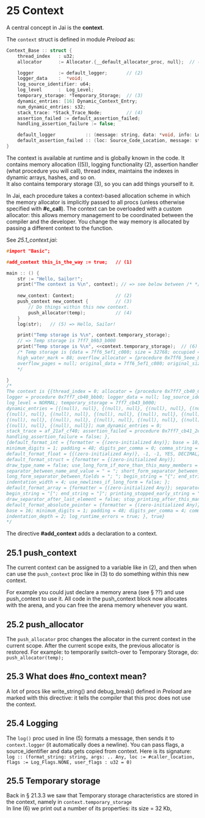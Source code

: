 # 25 Context

A central concept in Jai is the **context**.

The `context` struct is defined in module _Preload_ as:  
```c++
Context_Base :: struct {
    thread_index   : u32;
    allocator      := Allocator.{__default_allocator_proc, null};  // (1)

    logger         := default_logger;       // (2)
    logger_data    :  *void;
    log_source_identifier: u64;     
    log_level      :  Log_Level;    
    temporary_storage: *Temporary_Storage;  // (3)
    dynamic_entries: [16] Dynamic_Context_Entry;
    num_dynamic_entries: s32;
    stack_trace: *Stack_Trace_Node;         // (4)
    assertion_failed := default_assertion_failed;
    handling_assertion_failure := false;  

    default_logger           :: (message: string, data: *void, info: Log_Info) { runtime_support_default_logger :: (message: string, data: *void, info: Log_Info) #runtime_support; runtime_support_default_logger(message, data, info); }  
    default_assertion_failed :: (loc: Source_Code_Location, message: string) { runtime_support_assertion_failed :: (loc: Source_Code_Location, message: string) #runtime_support; runtime_support_assertion_failed(loc, message); }  default_allocator        :: Allocator.{__default_allocator_proc, null};  // (5)
}
```

The context is available at runtime and is globally known in the code. 
It contains memory allocation ((5)), logging functionality (2), assertion handler (what procedure you will call), thread index, maintains the indexes in dynamic arrays, hashes, and so on.   
It also contains temporary storage (3), so you can add things yourself to it.

In Jai, each procedure takes a context-based allocation scheme in which the memory allocator is implicitly passed to all procs (unless otherwise specified with **#c_call**). The context can be overloaded with a custom allocator: this allows memory management to be coordinated between the compiler and the developer.
You change the way memory is allocated by passing a different context to the function. 

See _25.1_context.jai_:
```c++
#import "Basic";

#add_context this_is_the_way := true;   // (1)

main :: () {
    str := "Hello, Sailor!";
    print("The context is %\n", context); // => see below between /* */
    
    new_context: Context;               // (2)
    push_context new_context {          // (3)
        // Do things within this new context.
        push_allocator(temp);           // (4)
    }
    log(str);   // (5) => Hello, Sailor!

    print("Temp storage is %\n", context.temporary_storage); 
    // => Temp storage is 7ff7_b9b3_b000
    print("Temp storage is %\n", <<context.temporary_storage);  // (6)
    /* Temp storage is {data = 7ff6_5ef1_c080; size = 32768; occupied = 88; 
    high_water_mark = 88; overflow_allocator = {procedure 0x7ff6_5eee_8a50, null}; 
    overflow_pages = null; original_data = 7ff6_5ef1_c080; original_size = 32768; }
    */    

}
/*
The context is {{thread_index = 0; allocator = {procedure 0x7ff7_cb40_6420, null}; 
logger = procedure 0x7ff7_cb40_bbb0; logger_data = null; log_source_identifier = 0; 
log_level = NORMAL; temporary_storage = 7ff7_cb43_b000; 
dynamic_entries = [{(null), null}, {(null), null}, {(null), null}, {(null), null}, 
{(null), null}, {(null), null}, {(null), null}, {(null), null}, {(null), null}, 
{(null), null}, {(null), null}, {(null), null}, {(null), null}, {(null), null}, 
{(null), null}, {(null), null}]; num_dynamic_entries = 0; 
stack_trace = af_21af_cf40; assertion_failed = procedure 0x7ff7_cb41_2ea0; 
handling_assertion_failure = false; }, 
{default_format_int = {formatter = {(zero-initialized Any)}; base = 10; 
minimum_digits = 1; padding = 48; digits_per_comma = 0; comma_string = ""; }; 
default_format_float = {{(zero-initialized Any)}, -1, -1, YES, DECIMAL}; 
default_format_struct = {formatter = {(zero-initialized Any)}; 
draw_type_name = false; use_long_form_if_more_than_this_many_members = 5; 
separator_between_name_and_value = " = "; short_form_separator_between_fields = ", "; 
long_form_separator_between_fields = "; "; begin_string = "{"; end_string = "}"; 
indentation_width = 4; use_newlines_if_long_form = false; }; 
default_format_array = {formatter = {(zero-initialized Any)}; separator = ", "; 
begin_string = "["; end_string = "]"; printing_stopped_early_string = "..."; 
draw_separator_after_last_element = false; stop_printing_after_this_many_elements = 100; }; 
default_format_absolute_pointer = {formatter = {(zero-initialized Any)}; 
base = 16; minimum_digits = 1; padding = 48; digits_per_comma = 4; comma_string = "_"; }; 
indentation_depth = 2; log_runtime_errors = true; }, true}
*/
```

The directive **#add_context** adds a declaration to a context.

## 25.1 push_context

The current context can be assigned to a variable like in (2), and then when can use the `push_context` proc like in (3) to do something within this new context.

For example you could just declare a memory arena (see § ??) and use push_context to use it. All code in the push_context block now allocates with the arena, and you can free the arena memory whenever you want.

## 25.2 push_allocator
The `push_allocator` proc changes the allocator in the current context in the current scope.
After the current scope exits, the previous allocator is restored. 
For example: to temporarily switch-over to Temporary Storage, do:
`push_allocator(temp);`

## 25.3 What does **#no_context** mean?
A lot of procs like write_string() and debug_break() defined in _Preload_ are marked with this directive: it tells the compiler that this proc does not use the context. 

## 25.4 Logging
The `log()` proc used in line (5) formats a message, then sends it to `context.logger` (it automatically does a newline).
You can pass flags, a source_identifier and data gets copied from context.
Here is its signature:  
`log :: (format_string: string, args: .. Any, loc := #caller_location, flags := Log_Flags.NONE, user_flags : u32 = 0)`

## 25.5 Temporary storage
Back in § 21.3.3 we saw that Temporary storage characteristics are stored in the context, namely in `context.temporary_storage`  
In line (6) we print out a number of its properties: its size = 32 Kb,
